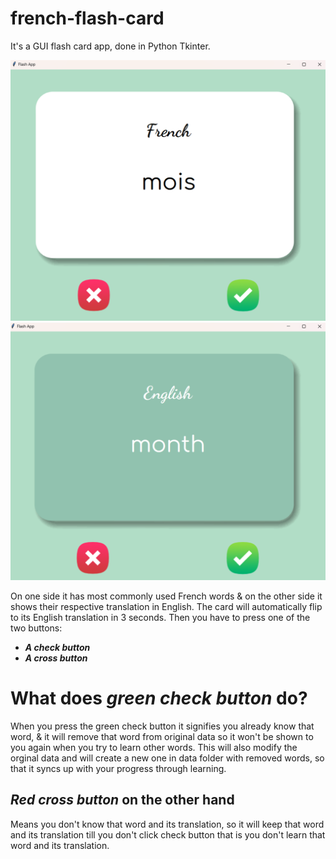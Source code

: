 # french-flash-card

It's a GUI flash card app, done in Python Tkinter.

![Screenshot-1](https://github.com/Abhi-dot-7528/french-flash-card/blob/main/screenshots/Screenshot-1.png "Screenshot 1")
![Screenshot-2](https://github.com/Abhi-dot-7528/french-flash-card/blob/main/screenshots/Screenshot-2.png "Screenshot-2")

On one side it has most commonly used French words & on the other side it shows their respective translation in English.
The card will automatically flip to its English translation in 3 seconds.
Then you have to press one of the two buttons:
- **_A check button_** 
- **_A cross button_**

What does _green check button_ do?
==========================
When you press the green check button it signifies you already know that word, & it will remove that word from original data so it won't be shown to you again when you try to learn other words.
This will also modify the orginal data and will create a new one in data folder with removed words, so that it syncs up with your progress through learning.

_Red cross button_ on the other hand
----------------------------------
Means you don't know that word and its translation, so it will keep that word and its translation till you don't click check button that is you don't learn that word and its translation.
